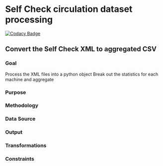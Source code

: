 # Self Check circulation dataset processing

[![Codacy Badge](https://api.codacy.com/project/badge/Grade/5782c72547a6484aa3388715c21330ae)](https://app.codacy.com/app/TownofChapelHill/self-check?utm_source=github.com&utm_medium=referral&utm_content=townofchapelhill/self-check&utm_campaign=Badge_Grade_Dashboard)

## Convert the Self Check XML to aggregated CSV

### Goal 
Process the XML files into a python object
Break out the statistics for each machine and aggregate 

### Purpose 

### Methodology 

### Data Source

### Output 

### Transformations

### Constraints
